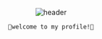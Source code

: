<div align="center">

  ![header](https://capsule-render.vercel.app/api?type=Waving&text=dpfls27)
    
    💟welcome to my profile!💟
</div>
